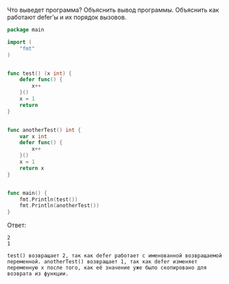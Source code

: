 Что выведет программа? Объяснить вывод программы. Объяснить как работают defer’ы и их порядок вызовов.

```go
package main

import (
	"fmt"
)


func test() (x int) {
	defer func() {
		x++
	}()
	x = 1
	return
}


func anotherTest() int {
	var x int
	defer func() {
		x++
	}()
	x = 1
	return x
}


func main() {
	fmt.Println(test())
	fmt.Println(anotherTest())
}
```

Ответ:
```
2
1

test() возвращает 2, так как defer работает с именованной возвращаемой переменной. anotherTest() возвращает 1, так как defer изменяет переменную x после того, как её значение уже было скопировано для возврата из функции.
```
